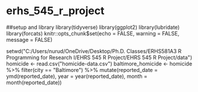 # erhs_545_r_project


##setup and library
library(tidyverse)
library(ggplot2)
library(lubridate)
library(forcats)
knitr::opts_chunk$set(echo = FALSE, warning = FALSE, message = FALSE)

setwd("C:/Users/nurud/OneDrive/Desktop/Ph.D. Classes/ERHS581A3 R Programming for Research I/EHRS 545 R Project/EHRS 545 R Project/data")
homicide <- read.csv("homicide-data.csv")
baltimore_homicide <- homicide %>% 
  filter(city == "Baltimore") %>% 
  mutate(reported_date = ymd(reported_date),
         year = year(reported_date),
         month = month(reported_date))